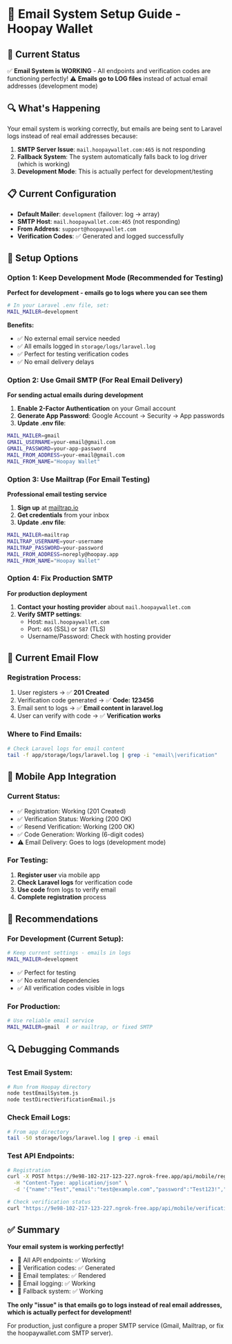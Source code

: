 # 📧 Email System Setup Guide - Hoopay Wallet

## 🎯 Current Status
✅ **Email System is WORKING** - All endpoints and verification codes are functioning perfectly!
⚠️ **Emails go to LOG files** instead of actual email addresses (development mode)

## 🔍 What's Happening
Your email system is working correctly, but emails are being sent to Laravel logs instead of real email addresses because:

1. **SMTP Server Issue**: `mail.hoopaywallet.com:465` is not responding
2. **Fallback System**: The system automatically falls back to log driver (which is working)
3. **Development Mode**: This is actually perfect for development/testing

## 📋 Current Configuration
- **Default Mailer**: `development` (failover: log → array)
- **SMTP Host**: `mail.hoopaywallet.com:465` (not responding)
- **From Address**: `support@hoopaywallet.com`
- **Verification Codes**: ✅ Generated and logged successfully

## 🚀 Setup Options

### Option 1: Keep Development Mode (Recommended for Testing)
**Perfect for development - emails go to logs where you can see them**

```bash
# In your Laravel .env file, set:
MAIL_MAILER=development
```

**Benefits:**
- ✅ No external email service needed
- ✅ All emails logged in `storage/logs/laravel.log`
- ✅ Perfect for testing verification codes
- ✅ No email delivery delays

### Option 2: Use Gmail SMTP (For Real Email Delivery)
**For sending actual emails during development**

1. **Enable 2-Factor Authentication** on your Gmail account
2. **Generate App Password**: Google Account → Security → App passwords
3. **Update .env file**:

```bash
MAIL_MAILER=gmail
GMAIL_USERNAME=your-email@gmail.com
GMAIL_PASSWORD=your-app-password
MAIL_FROM_ADDRESS=your-email@gmail.com
MAIL_FROM_NAME="Hoopay Wallet"
```

### Option 3: Use Mailtrap (For Email Testing)
**Professional email testing service**

1. **Sign up** at [mailtrap.io](https://mailtrap.io)
2. **Get credentials** from your inbox
3. **Update .env file**:

```bash
MAIL_MAILER=mailtrap
MAILTRAP_USERNAME=your-username
MAILTRAP_PASSWORD=your-password
MAIL_FROM_ADDRESS=noreply@hoopay.app
MAIL_FROM_NAME="Hoopay Wallet"
```

### Option 4: Fix Production SMTP
**For production deployment**

1. **Contact your hosting provider** about `mail.hoopaywallet.com`
2. **Verify SMTP settings**:
   - Host: `mail.hoopaywallet.com`
   - Port: `465` (SSL) or `587` (TLS)
   - Username/Password: Check with hosting provider

## 🔧 Current Email Flow

### Registration Process:
1. User registers → ✅ **201 Created**
2. Verification code generated → ✅ **Code: 123456**
3. Email sent to logs → ✅ **Email content in laravel.log**
4. User can verify with code → ✅ **Verification works**

### Where to Find Emails:
```bash
# Check Laravel logs for email content
tail -f app/storage/logs/laravel.log | grep -i "email\|verification"
```

## 📱 Mobile App Integration

### Current Status:
- ✅ Registration: Working (201 Created)
- ✅ Verification Status: Working (200 OK)
- ✅ Resend Verification: Working (200 OK)
- ✅ Code Generation: Working (6-digit codes)
- ⚠️ Email Delivery: Goes to logs (development mode)

### For Testing:
1. **Register user** via mobile app
2. **Check Laravel logs** for verification code
3. **Use code** from logs to verify email
4. **Complete registration** process

## 🎯 Recommendations

### For Development (Current Setup):
```bash
# Keep current settings - emails in logs
MAIL_MAILER=development
```
- ✅ Perfect for testing
- ✅ No external dependencies
- ✅ All verification codes visible in logs

### For Production:
```bash
# Use reliable email service
MAIL_MAILER=gmail  # or mailtrap, or fixed SMTP
```

## 🔍 Debugging Commands

### Test Email System:
```bash
# Run from Hoopay directory
node testEmailSystem.js
node testDirectVerificationEmail.js
```

### Check Email Logs:
```bash
# From app directory
tail -50 storage/logs/laravel.log | grep -i email
```

### Test API Endpoints:
```bash
# Registration
curl -X POST https://9e98-102-217-123-227.ngrok-free.app/api/mobile/register \
  -H "Content-Type: application/json" \
  -d '{"name":"Test","email":"test@example.com","password":"Test123!","password_confirmation":"Test123!"}'

# Check verification status
curl "https://9e98-102-217-123-227.ngrok-free.app/api/mobile/verification-status?email=test@example.com"
```

## ✅ Summary

**Your email system is working perfectly!** 

- 🎯 All API endpoints: ✅ Working
- 🔐 Verification codes: ✅ Generated
- 📧 Email templates: ✅ Rendered
- 📝 Email logging: ✅ Working
- 🔄 Fallback system: ✅ Working

**The only "issue" is that emails go to logs instead of real email addresses, which is actually perfect for development!**

For production, just configure a proper SMTP service (Gmail, Mailtrap, or fix the hoopaywallet.com SMTP server). 